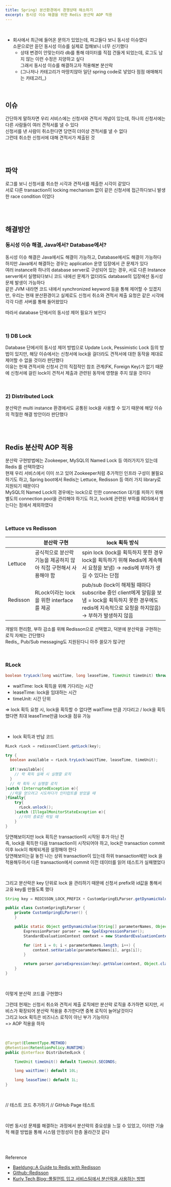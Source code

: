 ```yaml
---
title: Spring) 분산환경에서 경쟁상태 해소하기
excerpt: 동시성 이슈 해결을 위한 Redis 분산락 AOP 적용
---
```


<br/>

- 회사에서 최근에 들어온 문의가 있었는데, 파고들다 보니 동시성 이슈였다    
  소문으로만 듣던 동시성 이슈를 실제로 접해보니 너무 신기했다   
  - 상태 변경이 안맞는터라 db를 통해 데이터를 직접 건들게 되었는데, 로그도 남지 않는 이런 수정은 지양하고 싶다      
    그래서 동시성 이슈를 해결하고자 적용해본 분산락      
  - (그나저나 카테고리가 마땅치않아 일단 spring code로 넣었다 점점 애매해지는 카테고리,,)   

<br/>

## 이슈  
간단하게 말하자면 우리 서비스에는 신청서와 견적서 개념이 있는데, 하나의 신청서에는 다른 사람들이 여러 견적서를 낼 수 있다        
신청서를 낸 사람이 취소한다면 당연히 더이상 견적서를 낼 수 없다      
그런데 취소한 신청서에 대해 견적서가 제출된 것     

<br/><br/> 

## 파악   
로그를 보니 신청서를 취소한 시각과 견적서를 제출한 시각이 같았다    
서로 다른 transaction이 locking mechanism 없이 같은 신청서에 접근하다보니 발생한 race condition 이었다     

<br/><br/>

## 해결방안  
### 동시성 이슈 해결, Java에서? Database에서?    
동시성 이슈 해결은 Java에서도 해결이 가능하고, Database에서도 해결이 가능하다    
하지만 Java에서 해결하는 경우는 application 운영 입장에서 큰 문제가 있다      
여러 instance와 하나의 database server로 구성되어 있는 경우, 서로 다른 Instance server에서 실행되다보니 코드 내에선 문제가 없더라도 database의 입장에선 동시성 문제 발생이 가능하다     
같은 JVM 내라면 코드 내에서 synchronized keyword 등을 통해 제어할 수 있겠지만, 우리는 현재 분산환경이고 실제로도 신청서 취소와 견적서 제출 요청은 같은 시각에 각각 다른 서버를 통해 들어왔었다         
 
따라서 database 단에서의 동시성 제어 필요가 보인다   

<br/>

### 1) DB Lock 
Database 단에서의 동시성 제어 방법으로 Update Lock, Pessimistic Lock 등의 방법이 있지만, 해당 이슈에서는 신청서에 lock을 걸더라도 견적서에 대한 동작을 제대로 제어할 수 없을 것이라 판단했다       
이유는 현재 견적서와 신청서 간의 직접적인 참조 관계(FK, Foreign Key)가 없기 때문에 신청서에 걸린 lock이 견적서 제출과 관련된 동작에 영향을 주지 않을 것이다          

<br/>

### 2) Distributed Lock   
분산락은 multi instance 환경에서도 공통된 lock을 사용할 수 있기 때문에 해당 이슈의 적절한 해결 방안이라 판단했다         

<br/><br/>

## Redis 분산락 AOP 적용
분산락 구현방법에는 Zookeeper, MySQL의 Named Lock 등 여러가지가 있는데 Redis 를 선택하였다    
현재 우리 서비스에서 이미 쓰고 있어 Zookeeper처럼 추가적인 인프라 구성이 불필요하기도 하고, Spring boot에서 Redis는 Lettuce,  Redisson 등 여러 가지 library로 지원되기 때문이다    
MySQL의 Named Lock의 경우에는 lock으로 인한 connection 대기를 피하기 위해 별도의 connection pool을 관리해야 하기도 하고, lock에 관련된 부하를 RDS에서 받는다는 점에서 제외하였다     

<br/>

### Lettuce vs Redisson

||분산락 구현|lock 획득 방식|
|------|---|---|
|Lettuce|공식적으로 분산락 기능을 제공하지 않아 직접 구현해서 사용해야 함|spin lock (lock을 획득하지 못한 경우 lock을 획득하기 위해 Redis에 계속해서 요청을 보냄) -> redis에 부하가 생길 수 있다는 단점|
|Redisson|RLock이라는 lock을 위한 interface를 제공|pub/sub (lock이 해제될 때마다 subscribe 중인 client에게 알림을 보냄 = lock을 획득하지 못한 경우에도 redis에 지속적으로 요청을 하지않음) -> 부하가 발생하지 않음|

 
개발의 편리함, 부하 감소를 위해 Redisson으로 선택했고, 덕분에 분산락을 구현하는 로직 자체는 간단했다       
Redis,, Pub/Sub messaging도 지원된다니 아주 쓸모가 많구만       

<br/>

### RLock

```java
boolean tryLock(long waitTime, long leaseTime, TimeUnit timeUnit) throws InterruptedException;
```

- waitTime: lock 획득을 위해 기다리는 시간
- leaseTime: lock을 임대하는 시간
- timeUnit: 시간 단위
  
=> lock 획득 요청 시, lock을 획득할 수 없다면 waitTime 만큼 기다리고 / lock을 획득했다면 최대 leaseTime만큼 lock을 점유 가능    

<br/>

- lock 획득과 반납 코드

```java
RLock rLock = redissonClient.getLock(key);

try {
  boolean available = rLock.tryLock(waitTime, leaseTime, timeUnit);
  
  if(!available){
    // 락 획득 실패 시 실행할 로직
  }
  // 락 획득 시 실행할 로직
}catch (InterruptedException e){
  //락을 얻으려고 시도하다가 인터럽트를 받았을 때
}finally{
	try{
      rLock.unlock();
    }catch (IllegalMonitorStateException e){
      //이미 종료된 락일 때
    }
}
```

당연해보이지만 lock 획득은 transaction이 시작된 후가 아닌 전        
즉, lock을 획득한 다음 transaction이 시작되어야 하고, lock은 transaction commit 이후 lock이 해제되게끔 설정해야 한다       
당연해보이는걸 놓친 나는 상위 transaction이 있는데 하위 transaction에만 lock 을 적용해두어서 다른 transaction에서 commit 이전 데이터를 읽어 테스트가 실패했었다

<br/>

그리고 분산락은 key 단위로 lock 을 관리하기 때문에 신청서 prefix와 id값을 통해서 고유 key를 만들도록 했다     

```java
String key = REDISSON_LOCK_PREFIX + CustomSpringELParser.getDynamicValue(signature.getParameterNames(), joinPoint.getArgs(), distributedLock.key()).toString();
```

```java
public class CustomSpringELParser {
    private CustomSpringELParser() {
    }

    public static Object getDynamicValue(String[] parameterNames, Object[] args, String key) {
        ExpressionParser parser = new SpelExpressionParser();
        StandardEvaluationContext context = new StandardEvaluationContext();

        for (int i = 0; i < parameterNames.length; i++) {
            context.setVariable(parameterNames[i], args[i]);
        }

        return parser.parseExpression(key).getValue(context, Object.class);
    }
}
```

<br/>

이렇게 분산락 코드를 구현했다        

그런데 현재는 신청서 취소와 견적서 제출 로직에만 분산락 로직을 추가하면 되지만, 서비스가 확장되어 분산락 적용을 추가한다면 중복 로직이 늘어날것이다    
그리고 lock 획득은 비즈니스 로직이 아닌 부가 기능이다    
=> AOP 적용을 하자    

<br/>

```java   
@Target(ElementType.METHOD)
@Retention(RetentionPolicy.RUNTIME)
public @interface DistributedLock {

    TimeUnit timeUnit() default TimeUnit.SECONDS;

    long waitTime() default 10L;

    long leaseTime() default 1L;
}
```

<br/>

// 테스트 코드 추가하기
// GitHub Page 테스트

<br/>

이번 동시성 문제를 해결하는 과정에서 분산락의 중요성을 느낄 수 있었고, 이러한 기술적 해결 방법을 통해 시스템 안정성이 한층 올라간것 같다   

<br/><br/>

Reference     
- [Baeldung::A Guide to Redis with Redisson](https://www.baeldung.com/redis-redisson)
- [Github::Redisson](https://github.com/redisson/redisson)
- [Kurly Tech Blog::풀필먼트 입고 서비스팀에서 분산락을 사용하는 방법](https://helloworld.kurly.com/blog/distributed-redisson-lock/#%EB%9D%BD-%ED%9A%8D%EB%93%9D-%EB%B0%A9%EC%8B%9D)

<br/>
